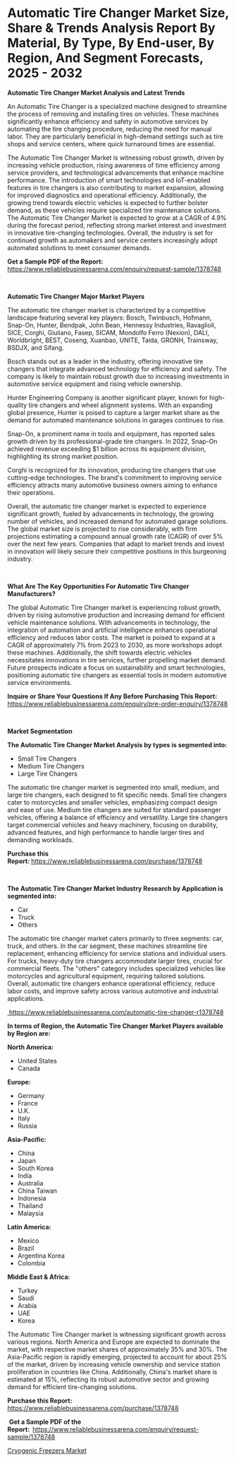<p><h1>Automatic Tire Changer Market Size, Share & Trends Analysis Report By Material, By Type, By End-user, By Region, And Segment Forecasts, 2025 - 2032</h1></p><p><strong>Automatic Tire Changer Market Analysis and Latest Trends</strong></p>
<p><p>An Automatic Tire Changer is a specialized machine designed to streamline the process of removing and installing tires on vehicles. These machines significantly enhance efficiency and safety in automotive services by automating the tire changing procedure, reducing the need for manual labor. They are particularly beneficial in high-demand settings such as tire shops and service centers, where quick turnaround times are essential.</p><p>The Automatic Tire Changer Market is witnessing robust growth, driven by increasing vehicle production, rising awareness of time efficiency among service providers, and technological advancements that enhance machine performance. The introduction of smart technologies and IoT-enabled features in tire changers is also contributing to market expansion, allowing for improved diagnostics and operational efficiency. Additionally, the growing trend towards electric vehicles is expected to further bolster demand, as these vehicles require specialized tire maintenance solutions. The Automatic Tire Changer Market is expected to grow at a CAGR of 4.9% during the forecast period, reflecting strong market interest and investment in innovative tire-changing technologies. Overall, the industry is set for continued growth as automakers and service centers increasingly adopt automated solutions to meet consumer demands.</p></p>
<p><strong>Get a Sample PDF of the Report:&nbsp;</strong> <a href="https://www.reliablebusinessarena.com/enquiry/request-sample/1378748?utm_campaign=3181&utm_medium=2&utm_source=Github&utm_content=ia&utm_term=08042025&utm_id=automatic-tire-changer">https://www.reliablebusinessarena.com/enquiry/request-sample/1378748</a></p>
<p>&nbsp;</p>
<p><strong>Automatic Tire Changer Major Market Players</strong></p>
<p><p>The automatic tire changer market is characterized by a competitive landscape featuring several key players: Bosch, Twinbusch, Hofmann, Snap-On, Hunter, Bendpak, John Bean, Hennessy Industries, Ravaglioli, SICE, Corghi, Giuliano, Fasep, SICAM, Mondolfo Ferro (Nexion), DALI, Worldbright, BEST, Coseng, Xuanbao, UNITE, Taida, GRONH, Trainsway, BSDJX, and Sifang. </p><p>Bosch stands out as a leader in the industry, offering innovative tire changers that integrate advanced technology for efficiency and safety. The company is likely to maintain robust growth due to increasing investments in automotive service equipment and rising vehicle ownership.</p><p>Hunter Engineering Company is another significant player, known for high-quality tire changers and wheel alignment systems. With an expanding global presence, Hunter is poised to capture a larger market share as the demand for automated maintenance solutions in garages continues to rise.</p><p>Snap-On, a prominent name in tools and equipment, has reported sales growth driven by its professional-grade tire changers. In 2022, Snap-On achieved revenue exceeding $1 billion across its equipment division, highlighting its strong market position.</p><p>Corghi is recognized for its innovation, producing tire changers that use cutting-edge technologies. The brand's commitment to improving service efficiency attracts many automotive business owners aiming to enhance their operations.</p><p>Overall, the automatic tire changer market is expected to experience significant growth, fueled by advancements in technology, the growing number of vehicles, and increased demand for automated garage solutions. The global market size is projected to rise considerably, with firm projections estimating a compound annual growth rate (CAGR) of over 5% over the next few years. Companies that adapt to market trends and invest in innovation will likely secure their competitive positions in this burgeoning industry.</p></p>
<p>&nbsp;</p>
<p><strong>What Are The Key Opportunities For Automatic Tire Changer Manufacturers?</strong></p>
<p><p>The global Automatic Tire Changer market is experiencing robust growth, driven by rising automotive production and increasing demand for efficient vehicle maintenance solutions. With advancements in technology, the integration of automation and artificial intelligence enhances operational efficiency and reduces labor costs. The market is poised to expand at a CAGR of approximately 7% from 2023 to 2030, as more workshops adopt these machines. Additionally, the shift towards electric vehicles necessitates innovations in tire services, further propelling market demand. Future prospects indicate a focus on sustainability and smart technologies, positioning automatic tire changers as essential tools in modern automotive service environments.</p></p>
<p><strong>Inquire or Share Your Questions If Any Before Purchasing This Report:</strong> <a href="https://www.reliablebusinessarena.com/enquiry/pre-order-enquiry/1378748?utm_campaign=3181&utm_medium=2&utm_source=Github&utm_content=ia&utm_term=08042025&utm_id=automatic-tire-changer">https://www.reliablebusinessarena.com/enquiry/pre-order-enquiry/1378748</a></p>
<p>&nbsp;</p>
<p><strong>Market Segmentation</strong></p>
<p><strong>The Automatic Tire Changer Market Analysis by types is segmented into:</strong></p>
<p><ul><li>Small Tire Changers</li><li>Medium Tire Changers</li><li>Large Tire Changers</li></ul></p>
<p><p>The automatic tire changer market is segmented into small, medium, and large tire changers, each designed to fit specific needs. Small tire changers cater to motorcycles and smaller vehicles, emphasizing compact design and ease of use. Medium tire changers are suited for standard passenger vehicles, offering a balance of efficiency and versatility. Large tire changers target commercial vehicles and heavy machinery, focusing on durability, advanced features, and high performance to handle larger tires and demanding workloads.</p></p>
<p><strong>Purchase this Report:&nbsp;</strong><a href="https://www.reliablebusinessarena.com/purchase/1378748?utm_campaign=3181&utm_medium=2&utm_source=Github&utm_content=ia&utm_term=08042025&utm_id=automatic-tire-changer">https://www.reliablebusinessarena.com/purchase/1378748</a></p>
<p>&nbsp;</p>
<p><strong>The Automatic Tire Changer Market Industry Research by Application is segmented into:</strong></p>
<p><ul><li>Car</li><li>Truck</li><li>Others</li></ul></p>
<p><p>The automatic tire changer market caters primarily to three segments: car, truck, and others. In the car segment, these machines streamline tire replacement, enhancing efficiency for service stations and individual users. For trucks, heavy-duty tire changers accommodate larger tires, crucial for commercial fleets. The "others" category includes specialized vehicles like motorcycles and agricultural equipment, requiring tailored solutions. Overall, automatic tire changers enhance operational efficiency, reduce labor costs, and improve safety across various automotive and industrial applications.</p></p>
<p><a href="https://www.reliablebusinessarena.com/automatic-tire-changer-r1378748?utm_campaign=3181&utm_medium=2&utm_source=Github&utm_content=ia&utm_term=08042025&utm_id=automatic-tire-changer">&nbsp;https://www.reliablebusinessarena.com/automatic-tire-changer-r1378748</a></p>
<p><strong>In terms of Region, the Automatic Tire Changer Market Players available by Region are:</strong></p>
<p>
    <p> <strong> North America: </strong>
        <ul>
            <li>United States</li>
            <li>Canada</li>
        </ul>
        </p> 
    <p> <strong> Europe: </strong>
        <ul>
            <li>Germany</li>
            <li>France</li>
            <li>U.K.</li>
            <li>Italy</li>
            <li>Russia</li>
        </ul>
        </p> 
    <p> <strong> Asia-Pacific: </strong>
        <ul>
            <li>China</li>
            <li>Japan</li>
            <li>South Korea</li>
            <li>India</li>
            <li>Australia</li>
            <li>China Taiwan</li>
            <li>Indonesia</li>
            <li>Thailand</li>
            <li>Malaysia</li>
        </ul>
        </p> 
    <p> <strong> Latin America: </strong>
        <ul>
            <li>Mexico</li>
            <li>Brazil</li>
            <li>Argentina Korea</li>
            <li>Colombia</li>
        </ul>
        </p> 
    <p> <strong> Middle East & Africa: </strong>
        <ul>
            <li>Turkey</li>
            <li>Saudi</li>
            <li>Arabia</li>
            <li>UAE</li>
            <li>Korea</li>
        </ul>
    </p>
    </p>
<p><p>The Automatic Tire Changer market is witnessing significant growth across various regions. North America and Europe are expected to dominate the market, with respective market shares of approximately 35% and 30%. The Asia-Pacific region is rapidly emerging, projected to account for about 25% of the market, driven by increasing vehicle ownership and service station proliferation in countries like China. Additionally, China's market share is estimated at 15%, reflecting its robust automotive sector and growing demand for efficient tire-changing solutions.</p></p>
<p><strong>Purchase this Report: </strong><a href="https://www.reliablebusinessarena.com/purchase/1378748?utm_campaign=3181&utm_medium=2&utm_source=Github&utm_content=ia&utm_term=08042025&utm_id=automatic-tire-changer">https://www.reliablebusinessarena.com/purchase/1378748</a></p>
<p>&nbsp;<strong>Get a Sample PDF of the Report:&nbsp;&nbsp;</strong><a href="https://www.reliablebusinessarena.com/enquiry/request-sample/1378748?utm_campaign=3181&utm_medium=2&utm_source=Github&utm_content=ia&utm_term=08042025&utm_id=automatic-tire-changer">https://www.reliablebusinessarena.com/enquiry/request-sample/1378748</a></p>
<p><strong></strong></p>
<p><p><a href="https://github.com/jolinolooman/Market-Research-Report-List-1/blob/main/cryogenic-freezers-market.md?utm_campaign=3181&utm_medium=2&utm_source=Github&utm_content=ia&utm_term=08042025&utm_id=automatic-tire-changer">Cryogenic Freezers Market</a></p></p>